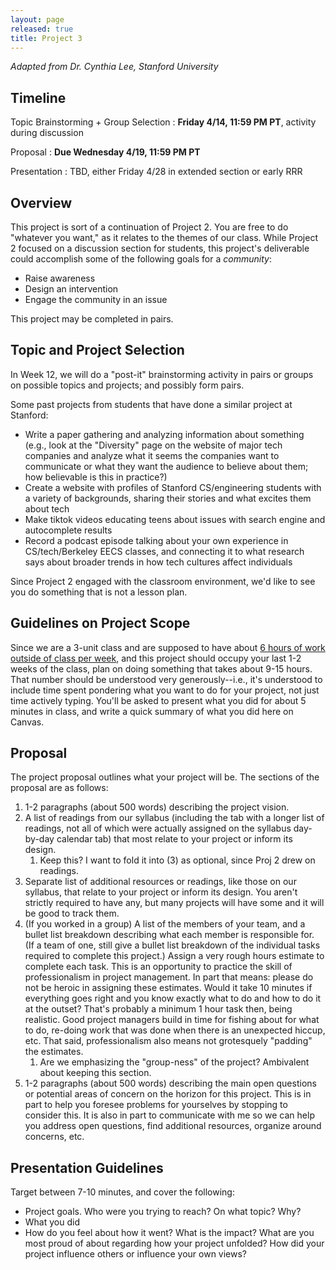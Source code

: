 ```yaml
---
layout: page
released: true
title: Project 3
---
```


<cite>Adapted from Dr. Cynthia Lee, Stanford University</cite>

## Timeline

Topic Brainstorming + Group Selection
: **Friday 4/14, 11:59 PM PT**, activity during discussion

Proposal
: **Due Wednesday 4/19, 11:59 PM PT**

Presentation
: TBD, either Friday 4/28 in extended section or early RRR

## Overview

This project is sort of a continuation of Project 2. You are free to do
"whatever you want," as it relates to the themes of our class. While Project 2
focused on a discussion section for students, this project's deliverable could
accomplish some of the following goals for a *community*:

- Raise awareness
- Design an intervention
- Engage the community in an issue

This project may be completed in pairs.

## Topic and Project Selection

In Week 12, we will do a "post-it" brainstorming activity in pairs or groups on
possible topics and projects; and possibly form pairs.

Some past projects from students that have done a similar project at Stanford:

- Write a paper gathering and analyzing information about something (e.g., look
  at the "Diversity" page on the website of major tech companies and analyze
  what it seems the companies want to communicate or what they want the
  audience to believe about them; how believable is this in practice?)
- Create a website with profiles of Stanford CS/engineering students with a
  variety of backgrounds, sharing their stories and what excites them about tech
- Make tiktok videos educating teens about issues with search engine and
  autocomplete results
- Record a podcast episode talking about your own experience in
  CS/tech/Berkeley EECS classes, and connecting it to what research says about
  broader trends in how tech cultures affect individuals

Since Project 2 engaged with the classroom environment, we'd like to see you
do something that is not a lesson plan.

## Guidelines on Project Scope

Since we are a 3-unit class and are supposed to have about
[6 hours of work outside of class per week](https://classes.berkeley.edu/content/2023-spring-compsci-h195-001-lec-001),
and this project should occupy your last 1-2 weeks of the class, plan on doing
something that takes about 9-15 hours. That number should be understood very
generously--i.e., it's understood to include time spent pondering what you want
to do for your project, not just time actively typing. You'll be asked to
present what you did for about 5 minutes in class, and write a quick summary of
what you did here on Canvas.

## Proposal

The project proposal outlines what your project will be. The sections of the
proposal are as follows:

1. 1-2 paragraphs (about 500 words) describing the project vision.
2. A list of readings from our syllabus (including the tab with a longer list
   of readings, not all of which were actually assigned on the syllabus
   day-by-day calendar tab) that most relate to your project or inform its
   design.
   1. Keep this? I want to fold it into (3) as optional, since Proj 2 drew on
      readings.
3. Separate list of additional resources or readings, like those on our
   syllabus, that relate to your project or inform its design. You aren't
   strictly required to have any, but many projects will have some and it will
   be good to track them.
4. (If you worked in a group) A list of the members of your team, and a bullet
   list breakdown describing
   what each member is responsible for. (If a team of one, still give a bullet
   list breakdown of the individual tasks required to complete this project.)
   Assign a very rough hours estimate to complete each task. This is an
   opportunity to practice the skill of professionalism in project management.
   In part that means: please do not be heroic in assigning these estimates.
   Would it take 10 minutes if everything goes right and you know exactly what
   to do and how to do it at the outset? That's probably a minimum 1 hour task
   then, being realistic. Good project managers build in time for fishing about
   for what to do, re-doing work that was done when there is an unexpected
   hiccup, etc. That said, professionalism also means not grotesquely "padding"
   the estimates.
   1. Are we emphasizing the "group-ness" of the project? Ambivalent about
      keeping this section.
5. 1-2 paragraphs (about 500 words) describing the main open questions or
   potential areas of concern on the horizon for this project. This is in part
   to help you foresee problems for yourselves by stopping to consider this. It
   is also in part to communicate with me so we can help you address open
   questions, find additional resources, organize around concerns, etc.

## Presentation Guidelines

Target between 7-10 minutes, and cover the following:

- Project goals. Who were you trying to reach? On what topic? Why?
- What you did
- How do you feel about how it went? What is the impact? What are you most
  proud of about regarding how your project unfolded? How did your project
  influence others or influence your own views?
